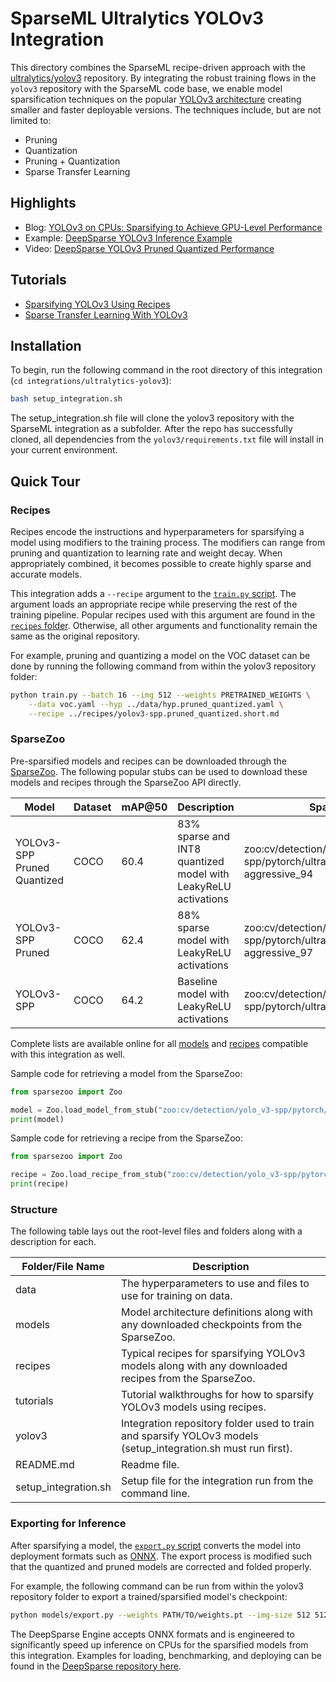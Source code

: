 <!--
Copyright (c) 2021 - present / Neuralmagic, Inc. All Rights Reserved.

Licensed under the Apache License, Version 2.0 (the "License");
you may not use this file except in compliance with the License.
You may obtain a copy of the License at

   http://www.apache.org/licenses/LICENSE-2.0

Unless required by applicable law or agreed to in writing,
software distributed under the License is distributed on an "AS IS" BASIS,
WITHOUT WARRANTIES OR CONDITIONS OF ANY KIND, either express or implied.
See the License for the specific language governing permissions and
limitations under the License.
-->

# SparseML Ultralytics YOLOv3 Integration

This directory combines the SparseML recipe-driven approach with the 
[ultralytics/yolov3](https://github.com/ultralytics/yolov3) repository.
By integrating the robust training flows in the `yolov3` repository with the SparseML code base,
we enable model sparsification techniques on the popular [YOLOv3 architecture](https://arxiv.org/abs/1804.02767)
creating smaller and faster deployable versions.
The techniques include, but are not limited to:
- Pruning
- Quantization
- Pruning + Quantization
- Sparse Transfer Learning

## Highlights

- Blog: [YOLOv3 on CPUs: Sparsifying to Achieve GPU-Level Performance](https://neuralmagic.com/blog/benchmark-yolov3-on-cpus-with-deepsparse/)
- Example: [DeepSparse YOLOv3 Inference Example](https://github.com/neuralmagic/deepsparse/tree/main/examples/ultralytics-yolo)
- Video: [DeepSparse YOLOv3 Pruned Quantized Performance](https://youtu.be/o5qIYs47MPw)

## Tutorials

- [Sparsifying YOLOv3 Using Recipes](https://github.com/neuralmagic/sparseml/blob/main/integrations/ultralytics-yolov3/tutorials/sparsifying_yolov3_using_recipes.md)
- [Sparse Transfer Learning With YOLOv3](https://github.com/neuralmagic/sparseml/blob/main/integrations/ultralytics-yolov3/tutorials/yolov3_sparse_transfer_learning.md)

## Installation

To begin, run the following command in the root directory of this integration (`cd integrations/ultralytics-yolov3`):
```bash
bash setup_integration.sh
```

The setup_integration.sh file will clone the yolov3 repository with the SparseML integration as a subfolder.
After the repo has successfully cloned,  all dependencies from the `yolov3/requirements.txt` file will install in your current environment.

## Quick Tour

### Recipes

Recipes encode the instructions and hyperparameters for sparsifying a model using modifiers to the training process.
The modifiers can range from pruning and quantization to learning rate and weight decay.
When appropriately combined, it becomes possible to create highly sparse and accurate models.

This integration adds a `--recipe` argument to the [`train.py` script](https://github.com/neuralmagic/yolov3/blob/master/train.py).
The argument loads an appropriate recipe while preserving the rest of the training pipeline.
Popular recipes used with this argument are found in the [`recipes` folder](./recipes).
Otherwise, all other arguments and functionality remain the same as the original repository.

For example, pruning and quantizing a model on the VOC dataset can be done by running the following command from within the yolov3 repository folder:
```bash
python train.py --batch 16 --img 512 --weights PRETRAINED_WEIGHTS \
    --data voc.yaml --hyp ../data/hyp.pruned_quantized.yaml \
    --recipe ../recipes/yolov3-spp.pruned_quantized.short.md
```

### SparseZoo

Pre-sparsified models and recipes can be downloaded through the [SparseZoo](https://github.com/neuralmagic/sparsezoo).
The following popular stubs can be used to download these models and recipes through the SparseZoo API directly.

| Model                       | Dataset | mAP@50 | Description                                                    | SparseZoo Stub                                                                   |
|-----------------------------|---------|--------|----------------------------------------------------------------|----------------------------------------------------------------------------------|
| YOLOv3-SPP Pruned Quantized | COCO    | 60.4   | 83% sparse and INT8 quantized model with LeakyReLU activations | zoo:cv/detection/yolo_v3-spp/pytorch/ultralytics/coco/pruned_quant-aggressive_94 |
| YOLOv3-SPP Pruned           | COCO    | 62.4   | 88% sparse model with LeakyReLU activations                    | zoo:cv/detection/yolo_v3-spp/pytorch/ultralytics/coco/pruned-aggressive_97       |
| YOLOv3-SPP                  | COCO    | 64.2   | Baseline model with LeakyReLU activations                      | zoo:cv/detection/yolo_v3-spp/pytorch/ultralytics/coco/base-none                  |

Complete lists are available online for all [models](https://sparsezoo.neuralmagic.com/tables/models/cv/detection?repo=ultralytics) and 
[recipes](https://sparsezoo.neuralmagic.com/tables/recipes/cv/detection?repo=ultralytics) compatible with this integration as well.

Sample code for retrieving a model from the SparseZoo:
```python
from sparsezoo import Zoo

model = Zoo.load_model_from_stub("zoo:cv/detection/yolo_v3-spp/pytorch/ultralytics/coco/pruned_quant-aggressive_94")
print(model)
```

Sample code for retrieving a recipe from the SparseZoo:
```python
from sparsezoo import Zoo

recipe = Zoo.load_recipe_from_stub("zoo:cv/detection/yolo_v3-spp/pytorch/ultralytics/coco/pruned_quant-aggressive_94/original")
print(recipe)
```

### Structure

The following table lays out the root-level files and folders along with a description for each.

| Folder/File Name     | Description                                                                                                           |
|----------------------|-----------------------------------------------------------------------------------------------------------------------|
| data                 | The hyperparameters to use and files to use for training on data.                                                     |
| models               | Model architecture definitions along with any downloaded checkpoints from the SparseZoo.                              |
| recipes              | Typical recipes for sparsifying YOLOv3 models along with any downloaded recipes from the SparseZoo.                   |
| tutorials            | Tutorial walkthroughs for how to sparsify YOLOv3 models using recipes.                                                |
| yolov3               | Integration repository folder used to train and sparsify YOLOv3 models (setup_integration.sh must run first).         |
| README.md            | Readme file.                                                                                                          |
| setup_integration.sh | Setup file for the integration run from the command line.                                                             |

### Exporting for Inference

After sparsifying a model, the [`export.py` script](https://github.com/neuralmagic/yolov3/blob/master/models/export.py) 
converts the model into deployment formats such as [ONNX](https://onnx.ai/).
The export process is modified such that the quantized and pruned models are corrected and folded properly.

For example, the following command can be run from within the yolov3 repository folder to export a trained/sparsified model's checkpoint:
```bash
python models/export.py --weights PATH/TO/weights.pt --img-size 512 512
```

The DeepSparse Engine accepts ONNX formats and is engineered to significantly speed up inference on CPUs for the sparsified models from this integration.
Examples for loading, benchmarking, and deploying can be found in the [DeepSparse repository here](https://github.com/neuralmagic/deepsparse/tree/main/examples/ultralytics-yolo).
